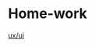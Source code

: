 # Home-work
[ux/ui](https://www.figma.com/design/tRYvKg9zDDmzrl1ZwTV3g9/user-parosna-and-journy-map?node-id=0-1&t=5kBkaAmDgL7rHUz1-1)
